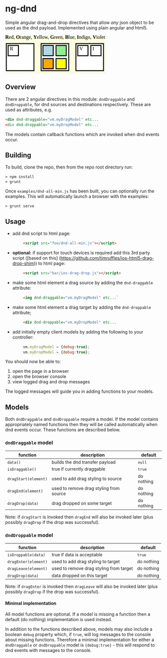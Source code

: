# ng-dnd

Simple angular drag-and-drop directives that allow *any* json object to be used as the dnd payload. Implemented using plain angular and html5.

![ex gif](example.gif)

## Overview
There are 2 angular directives in this module: `dndDraggable` and `dndDroppable`, for dnd sources and destinations
respectively. These are used as attributes, e.g.
```html
<div dnd-draggable="vm.myDragModel" etc...
<div dnd-droppable="vm.myDropModel" etc...
```
The models contain callback functions which are invoked when dnd events occur.

## Building
To build, clone the repo, then from the repo root directory run:
```
> npm install
> grunt
```
 Once `examples/dnd-all-min.js` has been built, you can optionally run the examples. This will automatically launch a browser with the examples:
```
> grunt serve
```

## Usage
-  add dnd script to html page:
```html
        <script src="foo/dnd-all-min.js"></script>
```
- __optional:__ if support for touch devices is required add this 3rd party script ([based on this]
(https://github.com/timruffles/ios-html5-drag-drop-shim)) to html page:
````html
        <script src="bar/ios-drag-drop.js"></script>
````
- make some html element a drag source by adding the `dnd-draggable` attribute:
```html
        <img dnd-draggable="vm.myDragModel" etc...`
```
- make some html element a drag target by adding the `dnd-droppable` attribute;
```html
        <div dnd-droppable="vm.myDropModel" etc...
```
- add initially empty client models by adding the following to your controller:
```javascript
        vm.myDragModel = {debug:true};
        vm.myDropModel = {debug:true};
```
You should now be able to:

1. open the page in a browser
1. open the browser console
1. view logged drag and drop messages

The logged messages will guide you in adding functions to your models.

## Models
Both `dndDraggable` and `dndDroppable` require a model. If the model contains appropriately named functions then they
will be called automatically when dnd events occur. These functions are described below.

### `dndDraggable` model

function            | description                             | default
--------------------| ----------------------------------------|-----------
`data()`            | builds the dnd transfer payload         | `null`
`isDraggable()`     | true if currently draggable             | `true`
`dragStart(element)`| used to add drag styling to source      | do nothing
`dragEnd(element)`  | used to remove drag styling from source | do nothing
`dragDrop(data)`    | drag dropped on some target             | do nothing

Note: if `dragStart` is invoked then `dragEnd` will also be invoked later (plus possibly `dragDrop` if the drop was successful).

### `dndDroppable` model

function            | description                             | default
--------------------| ----------------------------------------|-----------
`isDroppable(data)` | true if data is acceptable              | `true`
`dragEnter(element)`| used to add drag styling to target      | do nothing
`dragLeave(element)`| used to remove drag styling from target | do nothing
`dragDrop(data)`    | data dropped on this target             | do nothing

Note: if `dragEnter` is invoked then `dragLeave` will also be invoked later (plus possibly `dragDrop` if the drop was successful).

#### Minimal implementation
All model functions are optional. If a model is missing a function then a default (do nothing) implementation is used instead.

In addition to the functions described above, models may also include a boolean `debug` property which, if `true`, will log messages to the console about missing functions. Therefore a minimal implementation for either a `dndDraggable` or `dndDroppable` model is `{debug:true}` - this will respond to dnd events with messages to the console.
